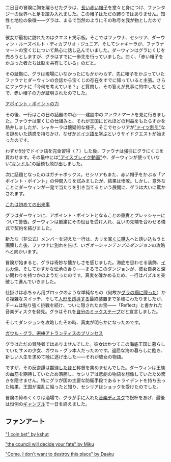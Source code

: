 <!-- title: ガウル・グラ -->
<!-- status: 生存 -->

二日目の冒険に胸を躍らせたグラは、[長い赤い帽子](https://www.youtube.com/live/bOIlLaFiiE4?feature=shared&t=482)を堂々と身につけ、ファンタジーの世界へと足を踏み入れました。この帽子はただの飾りではありません。知性と地位の象徴――グラは、まるで当然のようにその称号を我が物としたのです。

彼女が最初に訪れたのはクエスト掲示板。そこではファウナ、セシリア、ダーウィン・ルーズベルト・ディカプリオ・ジュニア、そしてシャキーラが、ファウナマートの宝くじについて熱心に話し込んでいました。ダーウィンはグラにくじを売ろうとしますが、グラはすでに一歩先を行っていました。曰く、「赤い帽子をかぶった者たちは脳を共有している」のだと。

その証拠に、グラは現場にいなかったにもかかわらず、先に帽子をかぶっていたファウナとダーウィンの会話から宝くじの存在をすでに知っていると主張。さらにファウナに「今何を考えている？」と質問し、その答えが見事に的中したことで、赤い帽子の力が証明されたのでした。

[アポイント・ポイントの力](#embed:https://www.youtube.com/live/bOIlLaFiiE4?t=648)

その後、一行はこの日の話題の中心――建設中の*ファウナマート*を見に行きました。ファウナは宝くじの仕組みと、それが王国にどれほどの利益をもたらすかを熱弁しましたが、シャキーラは懐疑的な様子。そこでセシリアが["ドイツ割引"](https://www.youtube.com/live/bOIlLaFiiE4?feature=shared&t=1123)なる謎めいた誘惑を持ちかけ、なぜか[ドイツ語を学ぶ](https://www.youtube.com/live/bOIlLaFiiE4?feature=shared&t=1210)というサイドクエストが始まったのです。

わずか5分でドイツ語を完全習得（？）した後、ファウナは強引にグラにくじを買わせます。その最中には["アイスブレイク動画"](https://www.youtube.com/live/bOIlLaFiiE4?feature=shared&t=1785)や、ダーウィンが使っていない["キンドル"](https://www.youtube.com/live/bOIlLaFiiE4?feature=shared&t=1937)の話題も飛び出しました。

次に話題となったのはガチャボックス。セシリアもまた、赤い帽子をかぶる「アポイント・ポイント」の仲間入りを試みましたが、結果は惨敗。しかし、意外なことにダーウィンが一発で当たりを引き当てるという展開に、グラは大いに驚かされます。

[これは初めての出来事](#embed:https://www.youtube.com/live/bOIlLaFiiE4?t=2111)

グラはダーウィンに、アポイント・ポイントとなることの重責とプレッシャーについて警告。ダーウィンは厳粛にその役目を受け入れ、互いの先端を合わせる儀式で契約を結びました。

新たな（非公式）メンバーを迎えた一行は、カリを[宝くじ購入](https://www.youtube.com/live/bOIlLaFiiE4?feature=shared&t=2658)へと誘い込もうと画策した後、ファウナに別れを告げ、いざ*オーシャンテンプルダンジョン*の攻略へと向かいます。

冒険が始まると、グラは奇妙な懐かしさを感じました。海底を思わせる装飾、[イルカ像](https://www.youtube.com/live/bOIlLaFiiE4?feature=shared&t=5735)、そしてかすかな伝承の香り――まるでこのダンジョンが、彼女自身と深い関わりを持つかのようだったのです。真実を確かめるため、一行はパズルを突破して進んでいきました。

仕掛けは赤ちゃん用ブロックのような単純なもの（何故か[グラの癇に障った](https://www.youtube.com/live/bOIlLaFiiE4?feature=shared&t=5870)）から複雑なスイッチ、そして[人形を誘導する](https://www.youtube.com/live/bOIlLaFiiE4?feature=shared&t=6604)最終装置まで多岐にわたりましたが、チームは粘り強く挑戦を続け、ついに隠されたお宝――「Reflect」と書かれた音楽ディスクを発見。グラはそれを[自分のミックステープ](https://www.youtube.com/live/bOIlLaFiiE4?feature=shared&t=8434)だと宣言しました。

そしてダンジョンを攻略したその時、真実が明らかになったのです。

[ガウル・グラ、~~泥棒~~アトランティスのプリンセス](#embed:https://www.youtube.com/live/bOIlLaFiiE4?t=8698)

グラはただの冒険者ではありませんでした。彼女はかつてこの海底王国に暮らしていたサメの少女、ガウル・グラ本人だったのです。退屈な海の暮らしに飽き、新しい人生を求めて陸に逃げ出した――それが彼女の物語。

ですが、その反逆譚は[期待したほど](https://www.youtube.com/live/bOIlLaFiiE4?feature=shared&t=8786)称賛を集めませんでした。ダーウィンは王族の血筋を期待していたため落胆し、セシリアは悲劇の物語を想像していたため驚きを隠せません。特にグラが国の主要な防衛手段であるトライデントを持ち去った結果、王国が混乱に陥ったと知り、セシリアはショックを受けたのでした。

冒険の締めくくりは酒場で、グラが手に入れた[音楽ディスク](https://www.youtube.com/live/bOIlLaFiiE4?feature=shared&t=9204)で祝杯をあげ、最後は恒例の[ギャンブル](https://www.youtube.com/live/bOIlLaFiiE4?feature=shared&t=9761)で一日を終えました。

## ファンアート

["1 coin bet" by kshut](https://x.com/shutowl/status/1830517595768000529)

["the council will decide your fate" by Miku](https://x.com/Mikururun/status/1830701638472081531)

<!-- fauna, moom -->

["Come, I don't want to destroy this place" by Daaku](https://x.com/koizumi_arata/status/1831100215668908440)
